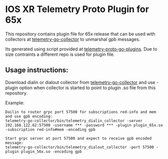 
# IOS XR Telemetry Proto Plugin for 65x

This repository contains plugin file for 65x release that can be used with collectors at
[telemetry-go-collector](https://github.com/ios-xr/telemetry-go-collector) to
unmarshal gpb messages.

Its generated using script provided at [telemetry-proto-go-plugins](https://github.com/ios-xr/telemetry-proto-go-plugins).
Due to size contraints a different repo is used for plugin file.

## Usage instructions:
Download dialin or dialout collector from [telemetry-go-collector](https://github.com/ios-xr/telemetry-go-collector) 
and use -plugin option when collector is started to point to plugin .so
file from this repository.

Example:
```
Dailin to router grpc port 57500 for subscriptions red-info and mem and use gpb encoding:
telemetry-go-collector/bin/telemetry_dialin_collector -server 192.168.122.62:57500 -username *** -password *** -plugin plugin_65x.so -subscription red-info#mem -encoding gpb

Start grpc server at port 57500 and expect to receive gpb encoded message:
telemetry-go-collector/bin/telemetry_dialout_collector -port 57500 -plugin plugin_56x.so -encoding gpb
```
